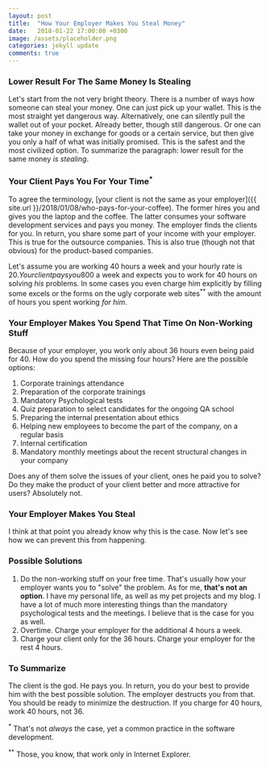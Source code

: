 ```yaml
---
layout: post
title:  "How Your Employer Makes You Steal Money"
date:   2018-01-22 17:00:00 +0300
image: /assets/placeholder.png
categories: jekyll update
comments: true
---
```


### Lower Result For The Same Money Is Stealing

Let's start from the not very bright theory. There is a number of ways how someone can steal your money. One can just pick up your wallet. This is the most straight yet dangerous way. Alternatively, one can silently pull the wallet out of your pocket. Already better, though still dangerous. Or one can take your money in exchange for goods or a certain service, but then give you only a half of what was initially promised. This is the safest and the most civilized option. To summarize the paragraph: lower result for the same money _is stealing_.

### Your Client Pays You For Your Time<sup>*</sup>

To agree the terminology, [your client is not the same as your employer]({{ site.url }}/2018/01/08/who-pays-for-your-coffee). The former hires you and gives you the laptop and the coffee. The latter consumes your software development services and pays you money. The employer finds the clients for you. In return, you share some part of your income with your employer. This is true for the outsource companies. This is also true (though not that obvious) for the product-based companies.

Let's assume you are working 40 hours a week and your hourly rate is 20$. Your client pays you 800$ a week and expects you to work for 40 hours on solving _his_ problems. In some cases you even charge him explicitly by filling some excels or the forms on the ugly corporate web sites<sup>**</sup> with the amount of hours you spent working _for him_.

### Your Employer Makes You Spend That Time On Non-Working Stuff

Because of your employer, you work only about 36 hours even being paid for 40. How do you spend the missing four hours? Here are the possible options:

1. Corporate trainings attendance
2. Preparation of the corporate trainings
3. Mandatory Psychological tests
4. Quiz preparation to select candidates for the ongoing QA school
5. Preparing the internal presentation about ethics
6. Helping new employees to become the part of the company, on a regular basis
7. Internal certification
8. Mandatory monthly meetings about the recent structural changes in your company

Does any of them solve the issues of your client, ones he paid you to solve? Do they make the product of your client better and more attractive for users? Absolutely not.

### Your Employer Makes You Steal

I think at that point you already know why this is the case. Now let's see how we can prevent this from happening.

### Possible Solutions

1. Do the non-working stuff on your free time. That's usually how your employer wants you to "solve" the problem. As for me, __that's not an option__. I have my personal life, as well as my pet projects and my blog. I have a lot of much more interesting things than the mandatory psychological tests and the meetings. I believe that is the case for you as well.
2. Overtime. Charge your employer for the additional 4 hours a week.
3. Charge your client only for the 36 hours. Charge your employer for the rest 4 hours.

### To Summarize

The client is the god. He pays you. In return, you do your best to provide him with the best possible solution. The employer destructs you from that. You should be ready to minimize the destruction. If you charge for 40 hours, work 40 hours, not 36.

<sup>*</sup> That's not _always_ the case, yet a common practice in the software development.

<sup>**</sup> Those, you know, that work only in Internet Explorer.
